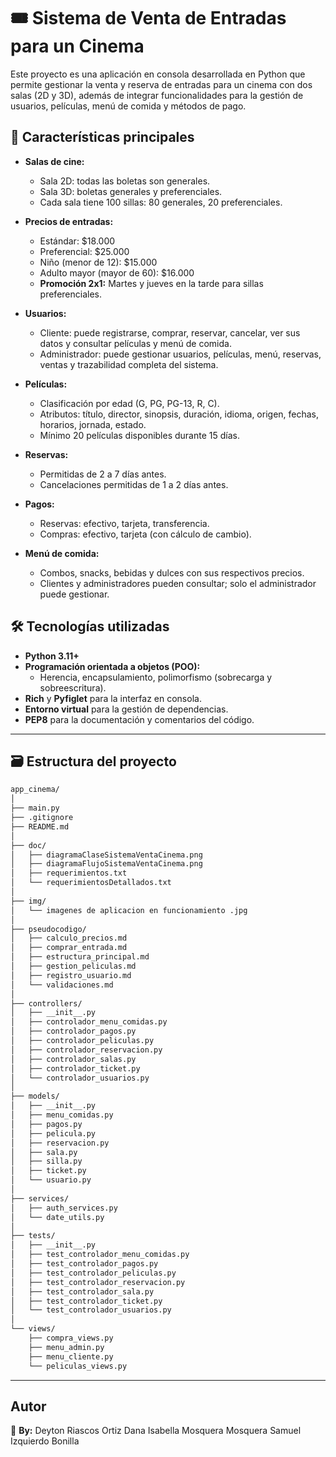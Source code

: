 # 🎟️ Sistema de Venta de Entradas para un Cinema

Este proyecto es una aplicación en consola desarrollada en Python que permite gestionar la venta y reserva de entradas para un cinema con dos salas (2D y 3D), además de integrar funcionalidades para la gestión de usuarios, películas, menú de comida y métodos de pago.

## 🧩 Características principales

- **Salas de cine:**  
  - Sala 2D: todas las boletas son generales.  
  - Sala 3D: boletas generales y preferenciales.  
  - Cada sala tiene 100 sillas: 80 generales, 20 preferenciales.

- **Precios de entradas:**  
  - Estándar: $18.000  
  - Preferencial: $25.000  
  - Niño (menor de 12): $15.000  
  - Adulto mayor (mayor de 60): $16.000  
  - **Promoción 2x1:** Martes y jueves en la tarde para sillas preferenciales.

- **Usuarios:**  
  - Cliente: puede registrarse, comprar, reservar, cancelar, ver sus datos y consultar películas y menú de comida.  
  - Administrador: puede gestionar usuarios, películas, menú, reservas, ventas y trazabilidad completa del sistema.  

- **Películas:**  
  - Clasificación por edad (G, PG, PG-13, R, C).  
  - Atributos: título, director, sinopsis, duración, idioma, origen, fechas, horarios, jornada, estado.  
  - Mínimo 20 películas disponibles durante 15 días.

- **Reservas:**  
  - Permitidas de 2 a 7 días antes.  
  - Cancelaciones permitidas de 1 a 2 días antes.

- **Pagos:**  
  - Reservas: efectivo, tarjeta, transferencia.  
  - Compras: efectivo, tarjeta (con cálculo de cambio).

- **Menú de comida:**  
  - Combos, snacks, bebidas y dulces con sus respectivos precios.  
  - Clientes y administradores pueden consultar; solo el administrador puede gestionar.

## 🛠️ Tecnologías utilizadas

- **Python 3.11+**
- **Programación orientada a objetos (POO):**  
  - Herencia, encapsulamiento, polimorfismo (sobrecarga y sobreescritura).
- **Rich** y **Pyfiglet** para la interfaz en consola.
- **Entorno virtual** para la gestión de dependencias.
- **PEP8** para la documentación y comentarios del código.

---

## 🗃️ Estructura del proyecto

```bash
app_cinema/
│
├── main.py
├── .gitignore
├── README.md
│
├── doc/
│   ├── diagramaClaseSistemaVentaCinema.png
│   ├── diagramaFlujoSistemaVentaCinema.png
│   ├── requerimientos.txt
│   └── requerimientosDetallados.txt
│
├── img/
│   └── imagenes de aplicacion en funcionamiento .jpg
│
├── pseudocodigo/
│   ├── calculo_precios.md
│   ├── comprar_entrada.md
│   ├── estructura_principal.md
│   ├── gestion_peliculas.md
│   ├── registro_usuario.md
│   └── validaciones.md
│
├── controllers/
│   ├── __init__.py
│   ├── controlador_menu_comidas.py
│   ├── controlador_pagos.py
│   ├── controlador_peliculas.py
│   ├── controlador_reservacion.py
│   ├── controlador_salas.py
│   ├── controlador_ticket.py
│   └── controlador_usuarios.py
│
├── models/
│   ├── __init__.py
│   ├── menu_comidas.py
│   ├── pagos.py
│   ├── pelicula.py
│   ├── reservacion.py
│   ├── sala.py
│   ├── silla.py
│   ├── ticket.py
│   └── usuario.py
│
├── services/
│   ├── auth_services.py
│   └── date_utils.py
│
├── tests/
│   ├── __init__.py
│   ├── test_controlador_menu_comidas.py
│   ├── test_controlador_pagos.py
│   ├── test_controlador_peliculas.py
│   ├── test_controlador_reservacion.py
│   ├── test_controlador_sala.py
│   ├── test_controlador_ticket.py
│   └── test_controlador_usuarios.py
│
└── views/
    ├── compra_views.py
    ├── menu_admin.py
    ├── menu_cliente.py
    └── peliculas_views.py
```

---

## Autor
📌 **By:** Deyton Riascos Ortiz
            Dana Isabella Mosquera Mosquera
            Samuel Izquierdo Bonilla 